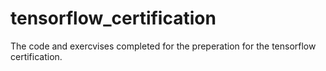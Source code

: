 # tensorflow_certification
The code and exercvises completed for the preperation for the tensorflow certification.
